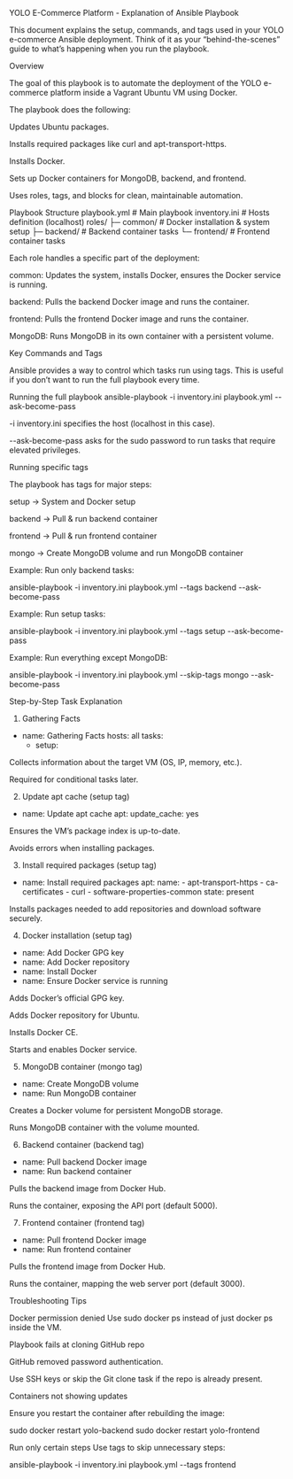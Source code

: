 YOLO E-Commerce Platform - Explanation of Ansible Playbook

This document explains the setup, commands, and tags used in your YOLO e-commerce Ansible deployment. Think of it as your “behind-the-scenes” guide to what’s happening when you run the playbook.

Overview

The goal of this playbook is to automate the deployment of the YOLO e-commerce platform inside a Vagrant Ubuntu VM using Docker.

The playbook does the following:

Updates Ubuntu packages.

Installs required packages like curl and apt-transport-https.

Installs Docker.

Sets up Docker containers for MongoDB, backend, and frontend.

Uses roles, tags, and blocks for clean, maintainable automation.

Playbook Structure
playbook.yml          # Main playbook
inventory.ini         # Hosts definition (localhost)
roles/
├─ common/            # Docker installation & system setup
├─ backend/           # Backend container tasks
└─ frontend/          # Frontend container tasks


Each role handles a specific part of the deployment:

common: Updates the system, installs Docker, ensures the Docker service is running.

backend: Pulls the backend Docker image and runs the container.

frontend: Pulls the frontend Docker image and runs the container.

MongoDB: Runs MongoDB in its own container with a persistent volume.

Key Commands and Tags

Ansible provides a way to control which tasks run using tags. This is useful if you don’t want to run the full playbook every time.

Running the full playbook
ansible-playbook -i inventory.ini playbook.yml --ask-become-pass


-i inventory.ini specifies the host (localhost in this case).

--ask-become-pass asks for the sudo password to run tasks that require elevated privileges.

Running specific tags

The playbook has tags for major steps:

setup → System and Docker setup

backend → Pull & run backend container

frontend → Pull & run frontend container

mongo → Create MongoDB volume and run MongoDB container

Example: Run only backend tasks:

ansible-playbook -i inventory.ini playbook.yml --tags backend --ask-become-pass


Example: Run setup tasks:

ansible-playbook -i inventory.ini playbook.yml --tags setup --ask-become-pass


Example: Run everything except MongoDB:

ansible-playbook -i inventory.ini playbook.yml --skip-tags mongo --ask-become-pass

Step-by-Step Task Explanation
1. Gathering Facts
- name: Gathering Facts
  hosts: all
  tasks:
    - setup:


Collects information about the target VM (OS, IP, memory, etc.).

Required for conditional tasks later.

2. Update apt cache (setup tag)
- name: Update apt cache
  apt:
    update_cache: yes


Ensures the VM’s package index is up-to-date.

Avoids errors when installing packages.

3. Install required packages (setup tag)
- name: Install required packages
  apt:
    name:
      - apt-transport-https
      - ca-certificates
      - curl
      - software-properties-common
    state: present


Installs packages needed to add repositories and download software securely.

4. Docker installation (setup tag)
- name: Add Docker GPG key
- name: Add Docker repository
- name: Install Docker
- name: Ensure Docker service is running


Adds Docker’s official GPG key.

Adds Docker repository for Ubuntu.

Installs Docker CE.

Starts and enables Docker service.

5. MongoDB container (mongo tag)
- name: Create MongoDB volume
- name: Run MongoDB container


Creates a Docker volume for persistent MongoDB storage.

Runs MongoDB container with the volume mounted.

6. Backend container (backend tag)
- name: Pull backend Docker image
- name: Run backend container


Pulls the backend image from Docker Hub.

Runs the container, exposing the API port (default 5000).

7. Frontend container (frontend tag)
- name: Pull frontend Docker image
- name: Run frontend container


Pulls the frontend image from Docker Hub.

Runs the container, mapping the web server port (default 3000).

Troubleshooting Tips

Docker permission denied
Use sudo docker ps instead of just docker ps inside the VM.

Playbook fails at cloning GitHub repo

GitHub removed password authentication.

Use SSH keys or skip the Git clone task if the repo is already present.

Containers not showing updates

Ensure you restart the container after rebuilding the image:

sudo docker restart yolo-backend
sudo docker restart yolo-frontend


Run only certain steps
Use tags to skip unnecessary steps:

ansible-playbook -i inventory.ini playbook.yml --tags frontend
